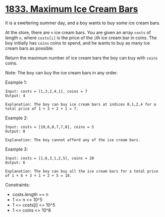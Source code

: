 # [1833. Maximum Ice Cream Bars](https://leetcode.com/problems/maximum-ice-cream-bars/description/)

It is a sweltering summer day, and a boy wants to buy some ice cream bars.

At the store, there are `n` ice cream bars. You are given an array `costs` of length `n`, where `costs[i]` is the price of the `i`th ice cream bar in coins. The boy initially has `coins` coins to spend, and he wants to buy as many ice cream bars as possible. 

Return the maximum number of ice cream bars the boy can buy with `coins` coins.

Note: The boy can buy the ice cream bars in any order.

 

Example 1:

    Input: costs = [1,3,2,4,1], coins = 7
    Output: 4

    Explanation: The boy can buy ice cream bars at indices 0,1,2,4 for a total price of 1 + 3 + 2 + 1 = 7.

Example 2:

    Input: costs = [10,6,8,7,7,8], coins = 5
    Output: 0

    Explanation: The boy cannot afford any of the ice cream bars.

Example 3:

    Input: costs = [1,6,3,1,2,5], coins = 20
    Output: 6

    Explanation: The boy can buy all the ice cream bars for a total price of 1 + 6 + 3 + 1 + 2 + 5 = 18.
 

Constraints:

* costs.length == n
* 1 <= n <= 10^5
* 1 <= costs[i] <= 10^5
* 1 <= coins <= 10^8